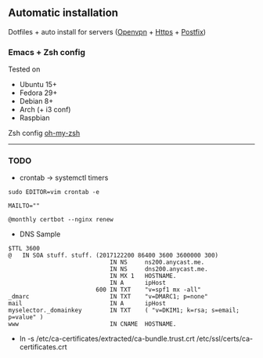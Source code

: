 ## Automatic installation

Dotfiles + auto install for servers
([Openvpn](https://github.com/Exocen/OpenVPN-install) + [Https](https://github.com/exocen/Web-Mail-Server) + [Postfix](https://github.com/exocen/Web-Mail-Server))

### Emacs + Zsh config

Tested on
* Ubuntu 15+
* Fedora 29+
* Debian 8+
* Arch (+ i3 conf)
* Raspbian

Zsh config [oh-my-zsh](https://github.com/exocen/oh-my-zsh.git)

---

### TODO
* crontab -> systemctl timers
````
sudo EDITOR=vim crontab -e
````
````
MAILTO=""

@monthly certbot --nginx renew
````

* DNS Sample
````
$TTL 3600
@	IN SOA stuff. stuff. (2017122200 86400 3600 3600000 300)
                             IN NS     ns200.anycast.me.
                             IN NS     dns200.anycast.me.
                             IN MX 1   HOSTNAME.
                             IN A      ipHost
                         600 IN TXT    "v=spf1 mx -all"
_dmarc                       IN TXT    "v=DMARC1; p=none"
mail                         IN A      ipHost
myselector._domainkey        IN TXT    ( "v=DKIM1; k=rsa; s=email; p=value" )
www                          IN CNAME  HOSTNAME.
````

* ln -s /etc/ca-certificates/extracted/ca-bundle.trust.crt /etc/ssl/certs/ca-certificates.crt

